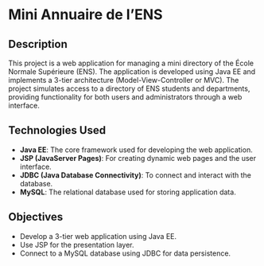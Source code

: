 # Mini Annuaire de l’ENS

## Description
This project is a web application for managing a mini directory of the École Normale Supérieure (ENS). The application is developed using Java EE and implements a 3-tier architecture (Model-View-Controller or MVC). The project simulates access to a directory of ENS students and departments, providing functionality for both users and administrators through a web interface.

## Technologies Used
- **Java EE**: The core framework used for developing the web application.
- **JSP (JavaServer Pages)**: For creating dynamic web pages and the user interface.
- **JDBC (Java Database Connectivity)**: To connect and interact with the database.
- **MySQL**: The relational database used for storing application data.

## Objectives
- Develop a 3-tier web application using Java EE.
- Use JSP for the presentation layer.
- Connect to a MySQL database using JDBC for data persistence.
